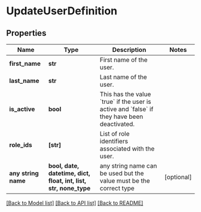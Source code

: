 # UpdateUserDefinition


## Properties
Name | Type | Description | Notes
------------ | ------------- | ------------- | -------------
**first_name** | **str** | First name of the user. | 
**last_name** | **str** | Last name of the user. | 
**is_active** | **bool** | This has the value &#x60;true&#x60; if the user is active and &#x60;false&#x60; if they have been deactivated. | 
**role_ids** | **[str]** | List of role identifiers associated with the user. | 
**any string name** | **bool, date, datetime, dict, float, int, list, str, none_type** | any string name can be used but the value must be the correct type | [optional]

[[Back to Model list]](../README.md#documentation-for-models) [[Back to API list]](../README.md#documentation-for-api-endpoints) [[Back to README]](../README.md)



